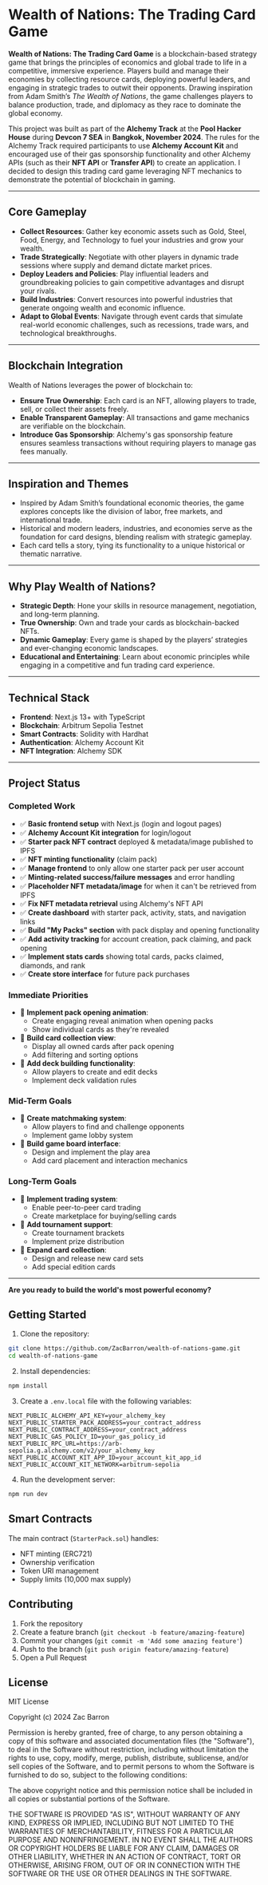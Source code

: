 # Wealth of Nations: The Trading Card Game

**Wealth of Nations: The Trading Card Game** is a blockchain-based strategy game that brings the principles of economics and global trade to life in a competitive, immersive experience. Players build and manage their economies by collecting resource cards, deploying powerful leaders, and engaging in strategic trades to outwit their opponents. Drawing inspiration from Adam Smith’s *The Wealth of Nations*, the game challenges players to balance production, trade, and diplomacy as they race to dominate the global economy.

This project was built as part of the **Alchemy Track** at the **Pool Hacker House** during **Devcon 7 SEA** in **Bangkok, November 2024**. The rules for the Alchemy Track required participants to use **Alchemy Account Kit** and encouraged use of their gas sponsorship functionality and other Alchemy APIs (such as their **NFT API** or **Transfer API**) to create an application. I decided to design this trading card game leveraging NFT mechanics to demonstrate the potential of blockchain in gaming.

---

## Core Gameplay

- **Collect Resources**: Gather key economic assets such as Gold, Steel, Food, Energy, and Technology to fuel your industries and grow your wealth.
- **Trade Strategically**: Negotiate with other players in dynamic trade sessions where supply and demand dictate market prices.
- **Deploy Leaders and Policies**: Play influential leaders and groundbreaking policies to gain competitive advantages and disrupt your rivals.
- **Build Industries**: Convert resources into powerful industries that generate ongoing wealth and economic influence.
- **Adapt to Global Events**: Navigate through event cards that simulate real-world economic challenges, such as recessions, trade wars, and technological breakthroughs.

---

## Blockchain Integration

Wealth of Nations leverages the power of blockchain to:

- **Ensure True Ownership**: Each card is an NFT, allowing players to trade, sell, or collect their assets freely.
- **Enable Transparent Gameplay**: All transactions and game mechanics are verifiable on the blockchain.
- **Introduce Gas Sponsorship**: Alchemy's gas sponsorship feature ensures seamless transactions without requiring players to manage gas fees manually.

---

## Inspiration and Themes

- Inspired by Adam Smith’s foundational economic theories, the game explores concepts like the division of labor, free markets, and international trade.
- Historical and modern leaders, industries, and economies serve as the foundation for card designs, blending realism with strategic gameplay.
- Each card tells a story, tying its functionality to a unique historical or thematic narrative.

---

## Why Play Wealth of Nations?

- **Strategic Depth**: Hone your skills in resource management, negotiation, and long-term planning.
- **True Ownership**: Own and trade your cards as blockchain-backed NFTs.
- **Dynamic Gameplay**: Every game is shaped by the players’ strategies and ever-changing economic landscapes.
- **Educational and Entertaining**: Learn about economic principles while engaging in a competitive and fun trading card experience.

---

## Technical Stack

- **Frontend**: Next.js 13+ with TypeScript
- **Blockchain**: Arbitrum Sepolia Testnet
- **Smart Contracts**: Solidity with Hardhat
- **Authentication**: Alchemy Account Kit
- **NFT Integration**: Alchemy SDK

---

## Project Status

### Completed Work
- ✅ **Basic frontend setup** with Next.js (login and logout pages)
- ✅ **Alchemy Account Kit integration** for login/logout
- ✅ **Starter pack NFT contract** deployed & metadata/image published to IPFS
- ✅ **NFT minting functionality** (claim pack)
- ✅ **Manage frontend** to only allow one starter pack per user account
- ✅ **Minting-related success/failure messages** and error handling
- ✅ **Placeholder NFT metadata/image** for when it can't be retrieved from IPFS
- ✅ **Fix NFT metadata retrieval** using Alchemy's NFT API
- ✅ **Create dashboard** with starter pack, activity, stats, and navigation links
- ✅ **Build "My Packs" section** with pack display and opening functionality
- ✅ **Add activity tracking** for account creation, pack claiming, and pack opening
- ✅ **Implement stats cards** showing total cards, packs claimed, diamonds, and rank
- ✅ **Create store interface** for future pack purchases

### Immediate Priorities
- 📝 **Implement pack opening animation**:
  - Create engaging reveal animation when opening packs
  - Show individual cards as they're revealed
- 📝 **Build card collection view**:
  - Display all owned cards after pack opening
  - Add filtering and sorting options
- 📝 **Add deck building functionality**:
  - Allow players to create and edit decks
  - Implement deck validation rules

### Mid-Term Goals
- 📝 **Create matchmaking system**:
  - Allow players to find and challenge opponents
  - Implement game lobby system
- 📝 **Build game board interface**:
  - Design and implement the play area
  - Add card placement and interaction mechanics

### Long-Term Goals
- 📝 **Implement trading system**:
  - Enable peer-to-peer card trading
  - Create marketplace for buying/selling cards
- 📝 **Add tournament support**:
  - Create tournament brackets
  - Implement prize distribution
- 📝 **Expand card collection**:
  - Design and release new card sets
  - Add special edition cards

---

**Are you ready to build the world's most powerful economy?**

## Getting Started

1. Clone the repository:

```bash
git clone https://github.com/ZacBarron/wealth-of-nations-game.git
cd wealth-of-nations-game
```

2. Install dependencies:
```bash
npm install
```

3. Create a `.env.local` file with the following variables:
```env
NEXT_PUBLIC_ALCHEMY_API_KEY=your_alchemy_key
NEXT_PUBLIC_STARTER_PACK_ADDRESS=your_contract_address
NEXT_PUBLIC_CONTRACT_ADDRESS=your_contract_address
NEXT_PUBLIC_GAS_POLICY_ID=your_gas_policy_id
NEXT_PUBLIC_RPC_URL=https://arb-sepolia.g.alchemy.com/v2/your_alchemy_key
NEXT_PUBLIC_ACCOUNT_KIT_APP_ID=your_account_kit_app_id
NEXT_PUBLIC_ACCOUNT_KIT_NETWORK=arbitrum-sepolia

```

4. Run the development server:
```bash
npm run dev
```

## Smart Contracts

The main contract (`StarterPack.sol`) handles:
- NFT minting (ERC721)
- Ownership verification
- Token URI management
- Supply limits (10,000 max supply)

## Contributing

1. Fork the repository
2. Create a feature branch (`git checkout -b feature/amazing-feature`)
3. Commit your changes (`git commit -m 'Add some amazing feature'`)
4. Push to the branch (`git push origin feature/amazing-feature`)
5. Open a Pull Request

## License

MIT License

Copyright (c) 2024 Zac Barron

Permission is hereby granted, free of charge, to any person obtaining a copy
of this software and associated documentation files (the "Software"), to deal
in the Software without restriction, including without limitation the rights
to use, copy, modify, merge, publish, distribute, sublicense, and/or sell
copies of the Software, and to permit persons to whom the Software is
furnished to do so, subject to the following conditions:

The above copyright notice and this permission notice shall be included in all
copies or substantial portions of the Software.

THE SOFTWARE IS PROVIDED "AS IS", WITHOUT WARRANTY OF ANY KIND, EXPRESS OR
IMPLIED, INCLUDING BUT NOT LIMITED TO THE WARRANTIES OF MERCHANTABILITY,
FITNESS FOR A PARTICULAR PURPOSE AND NONINFRINGEMENT. IN NO EVENT SHALL THE
AUTHORS OR COPYRIGHT HOLDERS BE LIABLE FOR ANY CLAIM, DAMAGES OR OTHER
LIABILITY, WHETHER IN AN ACTION OF CONTRACT, TORT OR OTHERWISE, ARISING FROM,
OUT OF OR IN CONNECTION WITH THE SOFTWARE OR THE USE OR OTHER DEALINGS IN THE
SOFTWARE.
